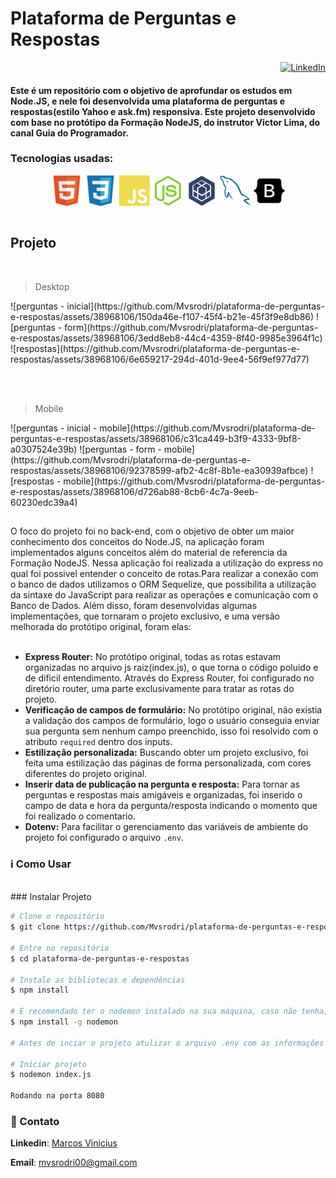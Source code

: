 <h1> Plataforma de Perguntas e Respostas</h1>
<p align="right">
  <a href="https://www.linkedin.com/in/marcos-vinicius-dos-santos-rodrigues-1a2b39195/" target="_blank"><img alt="LinkedIn"
                src="https://img.shields.io/badge/linkedin-%230077B5.svg?&style=for-the-badge&logo=linkedin&logoColor=white" />
  </a>
</p>

<h4> Este é um repositório com o objetivo de aprofundar os estudos em Node.JS, e nele foi desenvolvida uma plataforma de perguntas e respostas(estilo Yahoo e ask.fm) responsiva. Este projeto desenvolvido com base no protótipo da Formação NodeJS, do instrutor Victor Lima, do canal Guia do Programador. </h4>


  
  ### Tecnologias usadas:
 <div align="center">
  <img align="center" alt="Victor-Souza" height="50" width="50" src="https://raw.githubusercontent.com/devicons/devicon/master/icons/html5/html5-original.svg">
  <img align="center" alt="Victor-Souza" height="50" width="50" src="https://raw.githubusercontent.com/devicons/devicon/master/icons/css3/css3-original.svg">  
  <img align="center" alt="Victor-Souza" height="50" width="50" src="https://raw.githubusercontent.com/devicons/devicon/master/icons/javascript/javascript-plain.svg">
  <img align="center" alt="Victor-Souza" height="50" width="50" src="https://raw.githubusercontent.com/devicons/devicon/master/icons/nodejs/nodejs-plain.svg">
  <img align="center" alt="Victor-Souza" height="50" width="50" src="https://raw.githubusercontent.com/devicons/devicon/master/icons/sequelize/sequelize-plain.svg">
  <img align="center" alt="Victor-Souza" height="50" width="50" src="https://raw.githubusercontent.com/devicons/devicon/master/icons/mysql/mysql-plain.svg">
  <img align="center" alt="Victor-Souza" height="50" width="50" src="https://raw.githubusercontent.com/devicons/devicon/master/icons/bootstrap/bootstrap-plain.svg">
</div><br>

<h2> Projeto </h2>
 <br>

> Desktop
> 
<div style="display= "flex"; justify-content: "space-between"; ">
    ![perguntas - inicial](https://github.com/Mvsrodri/plataforma-de-perguntas-e-respostas/assets/38968106/150da46e-f107-45f4-b21e-45f3f9e8db86)
    ![perguntas - form](https://github.com/Mvsrodri/plataforma-de-perguntas-e-respostas/assets/38968106/3edd8eb8-44c4-4359-8f40-9985e3964f1c)
    ![respostas](https://github.com/Mvsrodri/plataforma-de-perguntas-e-respostas/assets/38968106/6e659217-294d-401d-9ee4-56f9ef977d77)
</div>

<br><br>

> Mobile
> 
<div style="display= "flex"; justify-content: "space-between"; ">
    ![perguntas - inicial - mobile](https://github.com/Mvsrodri/plataforma-de-perguntas-e-respostas/assets/38968106/c31ca449-b3f9-4333-9bf8-a0307524e39b)
    ![perguntas - form - mobile](https://github.com/Mvsrodri/plataforma-de-perguntas-e-respostas/assets/38968106/92378599-afb2-4c8f-8b1e-ea30939afbce)
    ![respostas - mobile](https://github.com/Mvsrodri/plataforma-de-perguntas-e-respostas/assets/38968106/d726ab88-8cb6-4c7a-9eeb-60230edc39a4)
</div>

##

<div align="left">
  O foco do projeto foi no back-end, com o objetivo de obter um maior conhecimento dos conceitos do Node.JS, na aplicação foram implementados alguns conceitos além do material de referencia da Formação NodeJS. Nessa aplicação foi realizada a utilização do express no qual foi possivel entender o conceito de rotas.Para realizar a conexão com o banco de dados utilizamos o ORM Sequelize, que possibilita a utilização da sintaxe do JavaScript para realizar as operações e comunicação com o Banco de Dados. Além disso, foram desenvolvidas algumas implementações, que tornaram o projeto exclusivo, e uma versão melhorada do protótipo original, foram elas:
<br><br>
  
 - **Express Router:** No protótipo original, todas as rotas estavam organizadas no arquivo js raiz(index.js), o que torna o código poluido e de dificil entendimento. Através do Express Router, foi configurado no diretório router, uma parte exclusivamente para tratar as rotas do projeto.
 - **Verificação de campos de formulário:** No protótipo original, não existia a validação dos campos de formulário, logo o usuário conseguia enviar sua pergunta sem nenhum campo preenchido, isso foi resolvido com o atributo <code>required</code> dentro dos inputs.
 - **Estilização personalizada:** Buscando obter um projeto exclusivo, foi feita uma estilização das páginas de forma personalizada, com cores diferentes do projeto original.
 - **Inserir data de publicação na pergunta e resposta:** Para tornar as perguntas e respostas mais amigáveis e organizadas, foi inserido o campo de data e hora da pergunta/resposta indicando o momento que foi realizado o comentario.
 - **Dotenv:** Para facilitar o gerenciamento das variáveis de ambiente do projeto foi configurado o arquivo <code>.env</code>. 
</div>

### :information_source: Como Usar
 <br>
### Instalar Projeto

```bash
# Clone o repositório
$ git clone https://github.com/Mvsrodri/plataforma-de-perguntas-e-respostas.git

# Entre no repositório
$ cd plataforma-de-perguntas-e-respostas

# Instale as bibliotecas e dependências
$ npm install

# É recomendado ter o nodemon instalado na sua máquina, caso não tenha, pode instalar globalmente
$ npm install -g nodemon

# Antes de inciar o projeto atulizar o arquivo .env com as informações referente ao seu ambiente de desenvolvimento

# Iniciar projeto
$ nodemon index.js

Rodando na porta 8080
```

### :speech_balloon: Contato

**Linkedin**: [Marcos Vinicius](https://www.linkedin.com/in/marcos-vinicius-dos-santos-rodrigues-1a2b39195/)

**Email**: mvsrodri00@gmail.com
